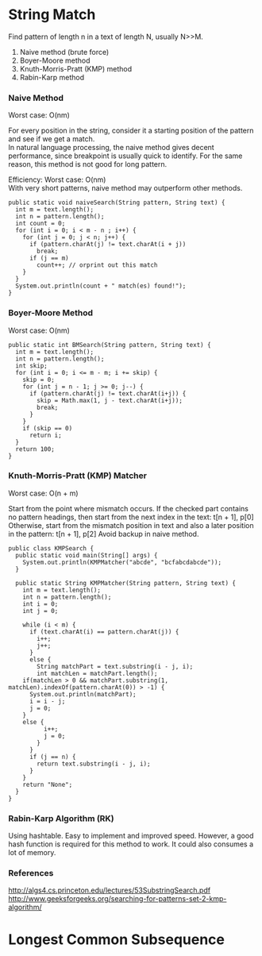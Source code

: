 # String Match
Find pattern of length n in a text of length N, usually N>>M.  
1. Naive method (brute force)
2. Boyer-Moore method
3. Knuth-Morris-Pratt (KMP) method
4. Rabin-Karp method

### Naive Method

Worst case: O(nm)  

For every position in the string, consider it a starting position of the pattern and see if we get a match.  
In natural language processing, the naive method gives decent performance, since breakpoint is usually quick to identify. For the same reason, this method is not good for long pattern.  

Efficiency:
Worst case: O(nm)  
With very short patterns, naive method may outperform other methods.

```
public static void naiveSearch(String pattern, String text) {
  int m = text.length();
  int n = pattern.length();
  int count = 0;
  for (int i = 0; i < m - n ; i++) {
    for (int j = 0; j < n; j++) {
      if (pattern.charAt(j) != text.charAt(i + j))
        break;
      if (j == m) 
        count++; // orprint out this match
    }
  }
  System.out.println(count + " match(es) found!");
}
```

### Boyer-Moore Method

Worst case: O(nm)  

```
public static int BMSearch(String pattern, String text) {
  int m = text.length();
  int n = pattern.length();
  int skip;
  for (int i = 0; i <= m - m; i += skip) {
    skip = 0;
    for (int j = n - 1; j >= 0; j--) {
      if (pattern.charAt(j) != text.charAt(i+j)) {
        skip = Math.max(1, j - text.charAt(i+j));
        break;
      }
    }
    if (skip == 0) 
	  return i;
  }
  return 100;
} 
```

### Knuth-Morris-Pratt (KMP) Matcher

Worst case: O(n + m)  

Start from the point where mismatch occurs. 
If the checked part contains no pattern headings, then start from the next index in the text:  t[n + 1], p[0]  
Otherwise, start from the mismatch position in text and also a later position in the pattern: t[n + 1], p[2]
Avoid backup in naive method. 

```
public class KMPSearch {
  public static void main(String[] args) {
  	System.out.println(KMPMatcher("abcde", "bcfabcdabcde"));
  }

  public static String KMPMatcher(String pattern, String text) {
    int m = text.length();
    int n = pattern.length();
    int i = 0;
    int j = 0;
    
    while (i < m) {
      if (text.charAt(i) == pattern.charAt(j)) {
        i++;
        j++;
      }
      else {
      	String matchPart = text.substring(i - j, i);
      	int matchLen = matchPart.length();
	if(matchLen > 0 && matchPart.substring(1, matchLen).indexOf(pattern.charAt(0)) > -1) {
	  System.out.println(matchPart);
	  i = i - j;
	  j = 0;
	}
	else {
      	  i++;
      	  j = 0;
      	}
      }
      if (j == n) {
        return text.substring(i - j, i);
      } 
    }
    return "None"; 
  }
}
```

### Rabin-Karp Algorithm (RK)
Using hashtable. Easy to implement and improved speed. However, a good hash function is required for this method to work. It could also consumes a lot of memory.



### References
http://algs4.cs.princeton.edu/lectures/53SubstringSearch.pdf  
http://www.geeksforgeeks.org/searching-for-patterns-set-2-kmp-algorithm/  

# Longest Common Subsequence


